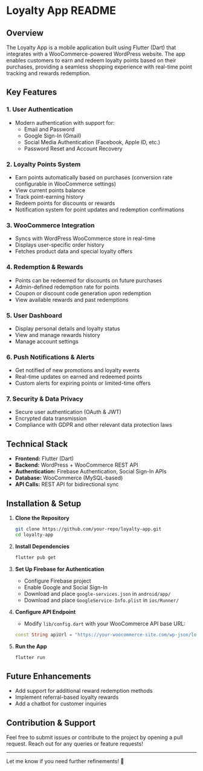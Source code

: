 # Loyalty App README

## Overview
The Loyalty App is a mobile application built using Flutter (Dart) that integrates with a WooCommerce-powered WordPress website. The app enables customers to earn and redeem loyalty points based on their purchases, providing a seamless shopping experience with real-time point tracking and rewards redemption.

## Key Features

### 1. **User Authentication**
- Modern authentication with support for:
  - Email and Password
  - Google Sign-In (Gmail)
  - Social Media Authentication (Facebook, Apple ID, etc.)
  - Password Reset and Account Recovery

### 2. **Loyalty Points System**
- Earn points automatically based on purchases (conversion rate configurable in WooCommerce settings)
- View current points balance
- Track point-earning history
- Redeem points for discounts or rewards
- Notification system for point updates and redemption confirmations

### 3. **WooCommerce Integration**
- Syncs with WordPress WooCommerce store in real-time
- Displays user-specific order history
- Fetches product data and special loyalty offers

### 4. **Redemption & Rewards**
- Points can be redeemed for discounts on future purchases
- Admin-defined redemption rate for points
- Coupon or discount code generation upon redemption
- View available rewards and past redemptions

### 5. **User Dashboard**
- Display personal details and loyalty status
- View and manage rewards history
- Manage account settings

### 6. **Push Notifications & Alerts**
- Get notified of new promotions and loyalty events
- Real-time updates on earned and redeemed points
- Custom alerts for expiring points or limited-time offers

### 7. **Security & Data Privacy**
- Secure user authentication (OAuth & JWT)
- Encrypted data transmission
- Compliance with GDPR and other relevant data protection laws

## Technical Stack
- **Frontend:** Flutter (Dart)
- **Backend:** WordPress + WooCommerce REST API
- **Authentication:** Firebase Authentication, Social Sign-In APIs
- **Database:** WooCommerce (MySQL-based)
- **API Calls:** REST API for bidirectional sync

## Installation & Setup
1. **Clone the Repository**
   ```bash
   git clone https://github.com/your-repo/loyalty-app.git
   cd loyalty-app
   ```
2. **Install Dependencies**
   ```bash
   flutter pub get
   ```
3. **Set Up Firebase for Authentication**
   - Configure Firebase project
   - Enable Google and Social Sign-In
   - Download and place `google-services.json` in `android/app/`
   - Download and place `GoogleService-Info.plist` in `ios/Runner/`

4. **Configure API Endpoint**
   - Modify `lib/config.dart` with your WooCommerce API base URL:
   ```dart
   const String apiUrl = "https://your-woocommerce-site.com/wp-json/loyalty/v1/";
   ```

5. **Run the App**
   ```bash
   flutter run
   ```

## Future Enhancements
- Add support for additional reward redemption methods
- Implement referral-based loyalty rewards
- Add a chatbot for customer inquiries

## Contribution & Support
Feel free to submit issues or contribute to the project by opening a pull request. Reach out for any queries or feature requests!

---

Let me know if you need further refinements! 🚀


